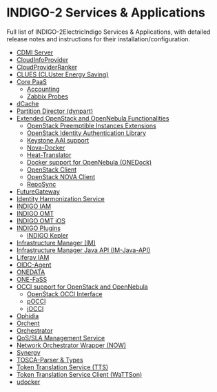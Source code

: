 # INDIGO-2  Services & Applications

Full list of INDIGO-2ElectricIndigo Services & Applications, with detailed release notes and instructions for their installation/configuration.

* [CDMI Server](cdmi2.md)
* [CloudInfoProvider](cip2.md)
* [CloudProviderRanker](cpr2.md)
* [CLUES (CLUster Energy Saving)](clues2.md)
* [Core PaaS](core_paas2.md)
  * [Accounting](accounting2.md)
  * [Zabbix Probes](zabbix-probes2.md)
* [dCache](dcache2.md)
* [Partition Director (dynpart)](dynpart2.md)
* [Extended OpenStack and OpenNebula Functionalities](eoof2.md)
  * [OpenStack Preemptible Instances Extensions](opie2.md)
  * [OpenStack Identity Authentication Library](keystone_library2.md)
  * [Keystone AAI support](keystone_aai_support2.md)
  * [Nova-Docker](nova-docker2.md)
  * [Heat-Translator](heat-translator2.md)
  * [Docker support for OpenNebula (ONEDock)](onedock2.md)
  * [OpenStack Client](python-osclient2.md)
  * [OpenStack NOVA Client](python-nova2.md)
  * [RepoSync](reposync2.md) 
* [FutureGateway](fg2.md)
* [Identity Harmonization Service](idh2.md)
* [INDIGO IAM](iam2.md)
* [INDIGO OMT](omt2.md)
* [INDIGO OMT iOS](omt-ios2.md)
* [INDIGO Plugins](indigo_plugin2.md)
  * [INDIGO Kepler](kepler2.md)
* [Infrastructure Manager (IM)](im2.md)
* [Infrastructure Manager Java API (IM-Java-API)](imjavaapi2.md)
* [Liferay IAM](liferayiam2.md)
* [OIDC-Agent](indigo2/oidc-agent2.md)
* [ONEDATA](onedata2.md)
* [ONE-FaSS](one-fass2.md)
* [OCCI support for OpenStack and OpenNebula](occi2.md)
  * [OpenStack OCCI Interface](ooi2.md)
  * [pOCCI](pocci2.md)
  * [jOCCI](jocci2.md)
* [Ophidia](ophidia2.md)
* [Orchent](orchent2.md)
* [Orchestrator](orchestrator2.md)
* [QoS/SLA Management Service](slam2.md)
* [Network Orchestrator Wrapper (NOW)](now2.md)
* [Synergy](synergy2.md) 
* [TOSCA-Parser & Types](tosca-pt2.md)
* [Token Translation Service (TTS)](watts1.md)
* [Token Translation Service Client (WaTTSon)](wattson2.md)
* [udocker](udocker2.md)

<!--  * [Kubernetes](kubernetes1.md)-->
<!--   * [rOCCI](rocci1.md) -->
<!-- * [jSAGA Adaptors](jsaga_adaptors1.md)
* [JSAGA Resource Management API](jsagarmapi1.md) -->
